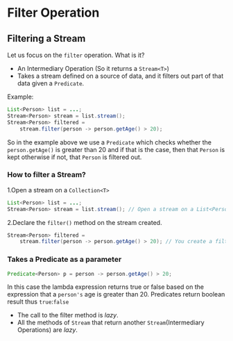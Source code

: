 # Filter Operation

## Filtering a Stream

Let us focus on the `filter` operation. What is it?

- An Intermediary Operation (So it returns a `Stream<T>`)
- Takes a stream defined on a source of data, and it filters out part of that data given a `Predicate`.

Example:

```java
List<Person> list = ...;
Stream<Person> stream = list.stream();
Stream<Person> filtered =
    stream.filter(person -> person.getAge() > 20);
```

So in the example above we use a `Predicate` which checks whether the `person.getAge()` is 
greater than 20 and if that is the case, then that `Person` is kept otherwise if not, that `Person`
is filtered out.

### How to filter a Stream?

1.Open a stream on a `Collection<T>`
```java
List<Person> list = ...;
Stream<Person> stream = list.stream(); // Open a stream on a List<Person>
```

2.Declare the `filter()` method on the stream created.
```java
Stream<Person> filtered =
    stream.filter(person -> person.getAge() > 20); // You create a filtered Stream<T> by calling the filter()
```

### Takes a Predicate as a parameter

```java
Predicate<Person> p = person -> person.getAge() > 20;
```
In this case the lambda expression returns true or false based on the expression that
a `person's` age is greater than 20. Predicates return boolean result thus `true`:`false` 

* The call to the filter method is _lazy_.
* All the methods of `Stream` that return another `Stream`(Intermediary Operations) are _lazy_.
